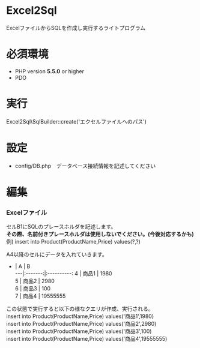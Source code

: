 Excel2Sql
=========

ExcelファイルからSQLを作成し実行するライトプログラム

必須環境
============
- PHP version **5.5.0** or higher
- PDO

実行
===========

Excel2Sql\SqlBuilder::create('エクセルファイルへのパス')


設定
===========
- config/DB.php　データベース接続情報を記述してください

編集
===========
### Excelファイル

セルB1にSQLのプレースホルダを記述します。  
**その際、名前付きプレースホルダは使用しないでください。(今後対応するかも)**  
例) insert into Product(ProductName,Price) values(?,?)  
  
A4以降のセルにデータを入れていきます。  
 - | A     | B        
---|:-------:|:----------:
 4 | 商品1 | 1980     
 5 | 商品2 | 2980     
 6 | 商品3 | 100      
 7 | 商品4 | 19555555 

この状態で実行すると以下の様なクエリが作成、実行される。  
insert into Product(ProductName,Price) values('商品1',1980)  
insert into Product(ProductName,Price) values('商品2',2980)  
insert into Product(ProductName,Price) values('商品3',100)  
insert into Product(ProductName,Price) values('商品4',19555555)  
